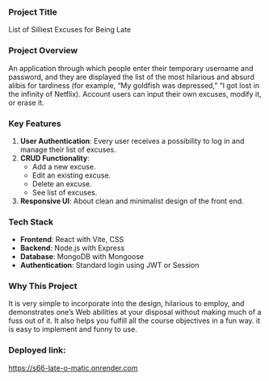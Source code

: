 
### Project Title  
 List of Silliest Excuses for Being Late

### Project Overview
  An application through which people enter their temporary username and password, and they are displayed the list of the most hilarious and absurd alibis for tardiness (for example, “My goldfish was depressed,” “I got lost in the infinity of Netflix). Account users can input their own excuses, modify it, or erase it.  

### Key Features  
1. **User Authentication**: Every user receives a possibility to log in and manage their list of excuses.  
2. **CRUD Functionality**:  
    - Add a new excuse.  
    - Edit an existing excuse.  
    - Delete an excuse.  
    - See list of excuses.  
3. **Responsive UI**: About clean and minimalist design of the front end.  
### Tech Stack 
  - **Frontend**: React with Vite, CSS  
  - **Backend**: Node.js with Express  
  - **Database**: MongoDB with Mongoose  
  - **Authentication**: Standard login using JWT or Session  

### Why This Project
  It is very simple to incorporate into the design, hilarious to employ, and demonstrates one’s Web abilities at your disposal without making much of a fuss out of it. It also helps you fulfill all the course objectives in a fun way. it is easy to implement and funny to use.


### Deployed link:
https://s66-late-o-matic.onrender.com